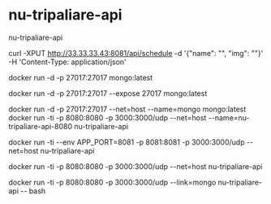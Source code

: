 # nu-tripaliare-api
nu-tripaliare-api



curl -XPUT http://33.33.33.43:8081/api/schedule -d '{"name": "", "img": ""}' -H 'Content-Type: application/json'


docker run -d -p 27017:27017 mongo:latest

docker run -d -p 27017:27017 --expose 27017 mongo:latest

docker run -d -p 27017:27017 --net=host --name=mongo mongo:latest
docker run -ti -p 8080:8080 -p 3000:3000/udp --net=host --name=nu-tripaliare-api-8080 nu-tripaliare-api


docker run -ti --env APP_PORT=8081 -p 8081:8081 -p 3000:3000/udp --net=host nu-tripaliare-api

docker run -ti -p 8080:8080 -p 3000:3000/udp --net=host nu-tripaliare-api


docker run -ti -p 8080:8080 -p 3000:3000/udp --link=mongo nu-tripaliare-api -- bash

